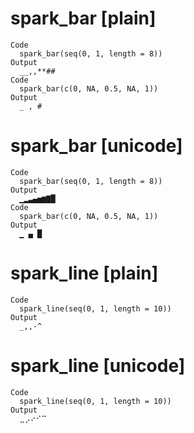 # spark_bar [plain]

    Code
      spark_bar(seq(0, 1, length = 8))
    Output
      __,,**##
    Code
      spark_bar(c(0, NA, 0.5, NA, 1))
    Output
      _ , #

# spark_bar [unicode]

    Code
      spark_bar(seq(0, 1, length = 8))
    Output
      ▁▂▃▄▅▆▇█
    Code
      spark_bar(c(0, NA, 0.5, NA, 1))
    Output
      ▁ ▄ █

# spark_line [plain]

    Code
      spark_line(seq(0, 1, length = 10))
    Output
      _,,-^

# spark_line [unicode]

    Code
      spark_line(seq(0, 1, length = 10))
    Output
      ⣀⡠⠔⠊⠉

